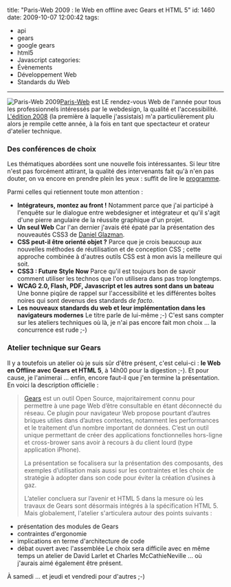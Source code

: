title: "Paris-Web 2009 : le Web en offline avec Gears et HTML 5"
id: 1460
date: 2009-10-07 12:00:42
tags: 
- api
- gears
- google gears
- html5
- Javascript
categories: 
- Évènements
- Développement Web
- Standards du Web
---

![Paris-Web 2009](https://oncletom.io/images/2009/10/pw2009-400x150-3.gif "Paris-Web 2009")[Paris-Web](http://www.paris-web.fr/) est LE rendez-vous Web de l'année pour tous les professionnels intéressés par le webdesign, la qualité et l'accessibilité. [L'édition 2008](http://www.paris-web.fr/2008/) (la première à laquelle j'assistais) m'a particulièrement plu alors je rempile cette année, à la fois en tant que spectacteur et orateur d'atelier technique.

### <!--more-->Des conférences de choix

Les thématiques abordées sont une nouvelle fois intéressantes. Si leur titre n'est pas forcément attirant, la qualité des intervenants fait qu'à n'en pas douter, on va encore en prendre plein les yeux : suffit de lire le [programme](http://www.paris-web.fr/2009/-Programme- "Programme de Paris-Web 2009").

Parmi celles qui retiennent toute mon attention :

*   **Intégrateurs, montez au front !**
Notamment parce que j'ai participé à l'enquête sur le dialogue entre webdesigner et intégrateur et qu'il s'agit d'une pierre angulaire de la réussite graphique d'un projet.
*   **Un seul Web**
Car l'an dernier j'avais été épaté par la présentation des nouveautés CSS3 de [Daniel Glazman](http://www.glazman.org/weblog/).
*   **CSS peut-il être orienté objet ?**
Parce que je crois beaucoup aux nouvelles méthodes de réutilisation et de conception CSS ; cette approche combinée à d'autres outils CSS est à mon avis la meilleure qui soit.
*   **CSS3 : Future Style Now**
Parce qu'il est toujours bon de savoir comment utiliser les technos que l'on utilisera dans pas trop longtemps.
*   **WCAG 2.0, Flash, PDF, Javascript et les autres sont dans un bateau**
Une bonne piqûre de rappel sur l'accessibilité et les différentes boîtes noires qui sont devenus des standards _de facto_.
*   **Les nouveaux standards du web et leur implémentation dans les navigateurs modernes**
Le titre parle de lui-même ;-)
C'est sans compter sur les ateliers techniques où là, je n'ai pas encore fait mon choix ... la concurrence est rude ;-)

### Atelier technique sur Gears

Il y a toutefois un atelier où je suis sûr d'être présent, c'est celui-ci : **le Web en Offline avec Gears et HTML 5**, à 14h00 pour la digestion ;-). Et pour cause, je l'animerai ... enfin, encore faut-il que j'en termine la présentation. En voici la description officielle :
> [Gears](http://tools.google.com/gears/) est un outil Open Source, majoritairement connu pour permettre à une page Web d’être consultable en étant déconnecté du réseau. Ce plugin pour navigateur Web propose pourtant d’autres briques utiles dans d’autres contextes, notamment les performances et le traitement d’un nombre important de données. C’est un outil unique permettant de créer des applications fonctionnelles hors-ligne et cross-brower sans avoir à recours à du client lourd (type application iPhone).> 
> 
> La présentation se focalisera sur la présentation des composants, des exemples d’utilisation mais aussi sur les contraintes et les choix de stratégie à adopter dans son code pour éviter la création d’usines à gaz.> 
> 
> L’atelier concluera sur l’avenir et HTML 5 dans la mesure où les travaux de Gears sont désormais intégrés à la spécification HTML 5.
Mais globalement, l'atelier s'articulera autour des points suivants :

*   présentation des modules de Gears
*   contraintes d'ergonomie
*   implications en terme d'architecture de code
*   débat ouvert avec l'assemblée
Le choix sera difficile avec en même temps un atelier de David Larlet et Charles McCathieNeville ... où j'aurais aimé également être présent.

À samedi ... et jeudi et vendredi pour d'autres ;-)